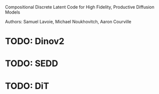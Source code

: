 Compositional Discrete Latent Code for High Fidelity, Productive Diffusion Models

Authors: Samuel Lavoie, Michael Noukhovitch, Aaron Courville

# TODO: Dinov2
# TODO: SEDD
# TODO: DiT
